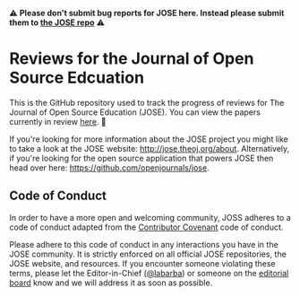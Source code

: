 :warning: **Please don't submit bug reports for JOSE here. Instead please submit them to [the JOSE repo](https://github.com/openjournals/jose/issues)** :warning:

# Reviews for the Journal of Open Source Edcuation

This is the GitHub repository used to track the progress of reviews for The Journal of Open Source Education (JOSE). You can view the papers currently in review [here](https://github.com/openjournals/jose-reviews/issues). :construction:

If you're looking for more information about the JOSE project you might like to take a look at the JOSE website: http://jose.theoj.org/about. Alternatively, if you're looking for the open source application that powers JOSE then head over here: https://github.com/openjournals/jose.

## Code of Conduct

In order to have a more open and welcoming community, JOSS adheres to a code of conduct adapted from the [Contributor Covenant](http://contributor-covenant.org) code of conduct.

Please adhere to this code of conduct in any interactions you have in the JOSE community. It is strictly enforced on all official JOSE repositories, the JOSE website, and resources. If you encounter someone violating these terms, please let the Editor-in-Chief ([@labarba](https://github.com/labarba)) or someone on the [editorial board](http://jose.theoj.org/about#editorial_board) know and we will address it as soon as possible.
